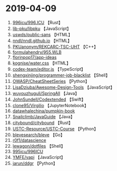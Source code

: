 # 2019-04-09

1. [996icu/996.ICU](https://github.com/996icu/996.ICU) 【Rust】
2. [lib-pku/libpku](https://github.com/lib-pku/libpku) 【JavaScript】
3. [uswds/public-sans](https://github.com/uswds/public-sans) 【HTML】
4. [nndl/nndl.github.io](https://github.com/nndl/nndl.github.io) 【HTML】
5. [PKUanonym/REKCARC-TSC-UHT](https://github.com/PKUanonym/REKCARC-TSC-UHT) 【C++】
6. [formulahendry/955.WLB](https://github.com/formulahendry/955.WLB) 
7. [florinpop17/app-ideas](https://github.com/florinpop17/app-ideas) 
8. [kognise/water.css](https://github.com/kognise/water.css) 【HTML】
9. [codex-team/editor.js](https://github.com/codex-team/editor.js) 【TypeScript】
10. [shengxinjing/programmer-job-blacklist](https://github.com/shengxinjing/programmer-job-blacklist) 【Shell】
11. [OWASP/CheatSheetSeries](https://github.com/OWASP/CheatSheetSeries) 【Python】
12. [LisaDziuba/Awesome-Design-Tools](https://github.com/LisaDziuba/Awesome-Design-Tools) 【JavaScript】
13. [wuyouzhuguli/SpringAll](https://github.com/wuyouzhuguli/SpringAll) 【Java】
14. [JohnSundell/Codextended](https://github.com/JohnSundell/Codextended) 【Swift】
15. [clone95/Virgilio](https://github.com/clone95/Virgilio) 【JupyterNotebook】
16. [datawhalechina/pumpkin-book](https://github.com/datawhalechina/pumpkin-book) 
17. [Snailclimb/JavaGuide](https://github.com/Snailclimb/JavaGuide) 【Java】
18. [citybound/citybound](https://github.com/citybound/citybound) 【Rust】
19. [USTC-Resource/USTC-Course](https://github.com/USTC-Resource/USTC-Course) 【Python】
20. [blevesearch/bleve](https://github.com/blevesearch/bleve) 【Go】
21. [r0f1/datascience](https://github.com/r0f1/datascience) 
22. [lewagon/dotfiles](https://github.com/lewagon/dotfiles) 【Shell】
23. [995icu/996ICU](https://github.com/995icu/996ICU) 
24. [YMFE/yapi](https://github.com/YMFE/yapi) 【JavaScript】
25. [jarun/ddgr](https://github.com/jarun/ddgr) 【Python】
